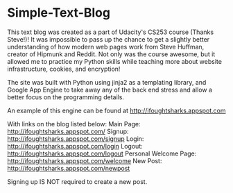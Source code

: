 Simple-Text-Blog
================

This text blog was created as a part of Udacity's CS253 course (Thanks Steve!)!
It was impossible to pass up the chance to get a slightly better understanding of how modern web pages work from Steve Huffman, creator of Hipmunk and Reddit. Not only was the course awesome, but it allowed me to practice my Python skills while teaching more about website infrastructure, cookies, and encryption!

The site was built with Python using jinja2 as a templating library, and Google App Engine to take away any of the back end stress and allow a better focus on the programming details.

An example of this engine can be found at 
http://ifoughtsharks.appspot.com

With links on the blog listed below:
Main Page:                http://ifoughtsharks.appspot.com/
Signup:                   http://ifoughtsharks.appspot.com/signup
Login:                    http://ifoughtsharks.appspot.com/login
Logout:                   http://ifoughtsharks.appspot.com/logout
Personal Welcome Page:    http://ifoughtsharks.appspot.com/welcome
New Post:                 http://ifoughtsharks.appspot.com/newpost

Signing up IS NOT required to create a new post.
